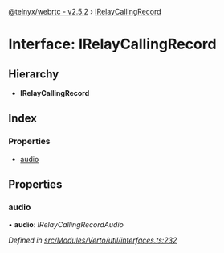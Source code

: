 [@telnyx/webrtc - v2.5.2](../README.md) › [IRelayCallingRecord](irelaycallingrecord.md)

# Interface: IRelayCallingRecord

## Hierarchy

* **IRelayCallingRecord**

## Index

### Properties

* [audio](irelaycallingrecord.md#audio)

## Properties

###  audio

• **audio**: *IRelayCallingRecordAudio*

*Defined in [src/Modules/Verto/util/interfaces.ts:232](https://github.com/team-telnyx/webrtc/blob/main/packages/js/src/Modules/Verto/util/interfaces.ts#L232)*
